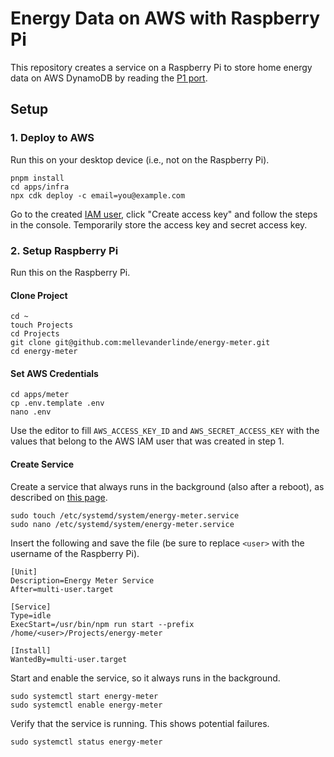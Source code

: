 # Energy Data on AWS with Raspberry Pi

This repository creates a service on a Raspberry Pi to store home energy data on AWS DynamoDB by reading the [P1 port](https://nl.wikipedia.org/wiki/P1-poort).

## Setup

### 1. Deploy to AWS

Run this on your desktop device (i.e., not on the Raspberry Pi).

```
pnpm install
cd apps/infra
npx cdk deploy -c email=you@example.com
```

Go to the created [IAM user](https://us-east-1.console.aws.amazon.com/iam/home?region=eu-west-1#/users/details/energy-meter?section=security_credentials), click "Create access key" and follow the steps in the console. Temporarily store the access key and secret access key. 

### 2. Setup Raspberry Pi

Run this on the Raspberry Pi.

#### Clone Project

```
cd ~
touch Projects
cd Projects
git clone git@github.com:mellevanderlinde/energy-meter.git
cd energy-meter
```

#### Set AWS Credentials

```
cd apps/meter
cp .env.template .env
nano .env
```

Use the editor to fill `AWS_ACCESS_KEY_ID` and `AWS_SECRET_ACCESS_KEY` with the values that belong to the AWS IAM user that was created in step 1.

#### Create Service

Create a service that always runs in the background (also after a reboot), as described on [this page](https://www.tomshardware.com/how-to/run-long-running-scripts-raspberry-pi).

```
sudo touch /etc/systemd/system/energy-meter.service
sudo nano /etc/systemd/system/energy-meter.service
```

Insert the following and save the file (be sure to replace `<user>` with the username of the Raspberry Pi).

```
[Unit]
Description=Energy Meter Service
After=multi-user.target

[Service]
Type=idle
ExecStart=/usr/bin/npm run start --prefix /home/<user>/Projects/energy-meter

[Install]
WantedBy=multi-user.target
```

Start and enable the service, so it always runs in the background.

```
sudo systemctl start energy-meter
sudo systemctl enable energy-meter
```

Verify that the service is running. This shows potential failures.

```
sudo systemctl status energy-meter
```
